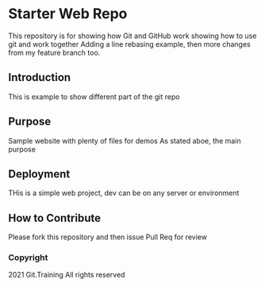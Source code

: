 # Starter Web Repo

This repository is for showing how Git and GitHub work
showing how to use git and work together
Adding a line rebasing example, then more changes from my feature branch too.

## Introduction
This is example to show different part of the git repo

## Purpose

Sample website with plenty of files for demos
As stated aboe, the main purpose 


## Deployment
THis is a simple web project, dev can be on any server or environment

## How to Contribute
Please fork this repository and then issue Pull Req for review

### Copyright

2021 Git.Training All rights reserved